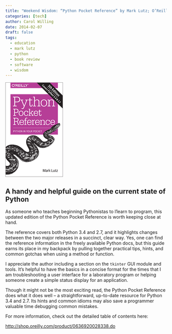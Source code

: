 ```yaml
---
title: "Weekend Wisdom: “Python Pocket Reference” by Mark Lutz; O’Reilly Media"
categories: [tech]
author: Carol Willing
date: 2014-02-07
draft: false
tags:
  - education
  - mark lutz
  - python
  - book review
  - software
  - wisdom
---
```


![Python Pocket Reference](../../static/images/2014/02/cat1.gif)

## A handy and helpful guide on the current state of Python

As someone who teaches beginning Pythonistas to l1earn to program, this updated
edition of the Python Pocket Reference is worth keeping close at hand.

<!-- more -->

The reference covers both Python 3.4 and 2.7, and it highlights changes between
the two major releases in a succinct, clear way. Yes, one can find the reference
information in the freely available Python docs, but this guide earns its place
in my backpack by pulling together practical tips, hints, and common gotchas
when using a method or function.

I appreciate the author including a section on the `tkinter` GUI module and tools.
It’s helpful to have the basics in a concise format for the times that I am
troubleshooting a user interface for a laboratory program or helping someone
create a simple status display for an application.

Though it might not be the most exciting read, the Python Pocket Reference does
what it does well – a straightforward, up-to-date resource for Python 3.4 and
2.7. Its hints and common idioms may also save a programmer valuable time
debugging common mistakes.

For more information, check out the detailed table of contents here:

<http://shop.oreilly.com/product/0636920028338.do>
